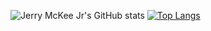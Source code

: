 ![Jerry McKee Jr's GitHub stats](https://github-readme-stats.vercel.app/api?username=McKeeJerry-FS&show_icons=true&theme=radical)
[![Top Langs](https://github-readme-stats.vercel.app/api/top-langs/?username=McKeeJerry-FS&layout=compact)](https://github.com/McKeeJerry-FS/github-readme-stats)


<!--
**McKeeJerry-FS/McKeeJerry-FS** is a ✨ _special_ ✨ repository because its `README.md` (this file) appears on your GitHub profile.

Here are some ideas to get you started:

- 🔭 I’m currently working on ...
- 🌱 I’m currently learning ...
- 👯 I’m looking to collaborate on ...
- 🤔 I’m looking for help with ...
- 💬 Ask me about ...
- 📫 How to reach me: ...
- 😄 Pronouns: ...
- ⚡ Fun fact: ...
-->
